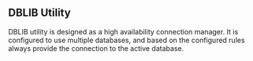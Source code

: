 DBLIB Utility
---------------------

DBLIB utility is designed as a high availability connection manager.
It is configured to use multiple databases, and based on the configured rules
always provide the connection to the active database.
